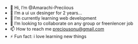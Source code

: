 - 👋 Hi, I’m @Amarachi-Preciious
- 👀 I’m a ui ux desinger for 2 years...
- 🌱 I’m currently learning web development
- 💞️ I’m looking to collaborate on any group or freenlencer job
- 📫 How to reach me preciousonu@gmail.com
- ⚡ Fun fact: i love learning new things

<!---
Amarachi-Preciious/Amarachi-Preciious is a ✨ special ✨ repository because its `README.md` (this file) appears on your GitHub profile.
You can click the Preview link to take a look at your changes.
--->
